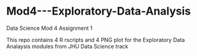 # Mod4---Exploratory-Data-Analysis
Data Science Mod 4 Assignment 1

This repo contains 4 R rscripts and 4 PNG plot for the Exploratory Data Analaysis modules from JHU Data Science track
